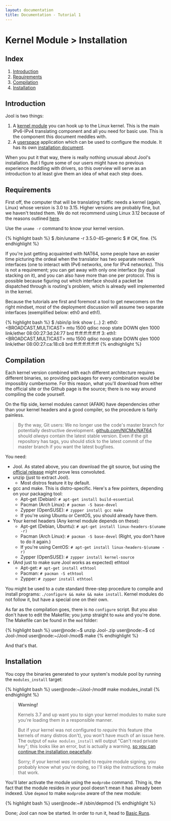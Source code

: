 ```yaml
---
layout: documentation
title: Documentation - Tutorial 1
---
```


# Kernel Module > Installation

## Index

1. [Introduction](#introduction)
2. [Requirements](#requirements)
3. [Compilation](#compilation)
4. [Installation](#installation)

## Introduction

Jool is two things:

1. A <a href="https://en.wikipedia.org/wiki/Loadable_kernel_module" target="_blank">kernel module</a> you can hook up to the Linux kernel. This is the main IPv6-IPv4 translating component and all you need for basic use. This is the component this document meddles with.
2. A <a href="https://en.wikipedia.org/wiki/User_space" target="_blank">userspace</a> application which can be used to configure the module. It has its own [installation document](userspace-app-install.html).

When you put it that way, there is really nothing unusual about Jool's installation. But I figure some of our users might have no previous experience meddling with drivers, so this overview will serve as an introduction to at least give them an idea of what each step does.

## Requirements

First off, the computer that will be translating traffic needs a kernel (again, Linux) whose version is 3.0 to 3.15. Higher versions are probably fine, but we haven't tested them. We do not recommend using Linux 3.12 because of the reasons outlined <a href="https://github.com/NICMx/NAT64/issues/90" target="_blank">here</a>.

Use the `uname -r` command to know your kernel version.

{% highlight bash %}
$ /bin/uname -r
3.5.0-45-generic
$ # OK, fine.
{% endhighlight %}

If you're just getting acquainted with NAT64, some people have an easier time picturing the ordeal when the translator has two separate network interfaces (one to interact with IPv6 networks, one for IPv4 networks). This is not a requirement; you can get away with only one interface (by dual stacking on it), and you can also have more than one per protocol. This is possible because figuring out which interface should a packet be dispatched through is routing's problem, which is already well implemented in the kernel.

Because the tutorials are first and foremost a tool to get newcomers on the right mindset, most of the deployment discussion will assume two separate interfaces (exemplified below: eth0 and eth1).

{% highlight bash %}
$ /sbin/ip link show
(...)
2: eth0: <BROADCAST,MULTICAST> mtu 1500 qdisc noop state DOWN qlen 1000
    link/ether 08:00:27:3d:24:77 brd ff:ff:ff:ff:ff:ff
3: eth1: <BROADCAST,MULTICAST> mtu 1500 qdisc noop state DOWN qlen 1000
    link/ether 08:00:27:ca:18:c8 brd ff:ff:ff:ff:ff:ff
{% endhighlight %}

## Compilation

Each kernel version combined with each different architecture requires different binaries, so providing packages for every combination would be impossibly cumbersome. For this reason, what you'll download from either the official site or the Github page is the source; there is no way around compiling the code yourself.

On the flip side, kernel modules cannot (AFAIK) have dependencies other than your kernel headers and a good compiler, so the procedure is fairly painless.

> By the way, Git users: We no longer use the code's master branch for potentially destructive development. <a href="https://github.com/NICMx/NAT64" target="_blank">github.com/NICMx/NAT64</a> should _always_ contain the latest stable version. Even if the git repository has tags, you should stick to the latest commit of the master branch if you want the latest bugfixes.

You need:

* Jool. As stated above, you can download the git source, but using the [official release](download.html) might prove less convoluted.
* unzip (just to extract Jool).
	- Most distros feature it by default.
* gcc and make. This is distro-specific. Here's a few pointers, depending on your packaging tool:
	- Apt-get (Debian): `# apt-get install build-essential`
	- Pacman (Arch Linux): `# pacman -S base-devel`
	- Zypper (OpenSUSE): `# zypper install gcc make`
	- If you're using Ubuntu or CentOS, you should already have them.
* Your kernel headers (Any kernel module depends on these):
	- Apt-get (Debian, Ubuntu): `# apt-get install linux-headers-$(uname -r)`
	- Pacman (Arch Linux): `# pacman -S base-devel` (Right, you don't have to do it again.)
	- If you're using CentOS: `# apt-get install linux-headers-$(uname -r)`
	- Zypper (OpenSUSE): `# zypper install kernel-source`
* (And just to make sure Jool works as expected) ethtool
	- Apt-get: `# apt-get install ethtool`
	- Pacman: `# pacman -S ethtool`
	- Zypper: `# zypper install ethtool`

You might be used to a cute standard three-step procedure to compile and install programs: `./configure && make && make install`. Kernel modules do not follow it, but have a special one on their own.

As far as the compilation goes, there is no `configure` script. But you also don't have to edit the Makefile; you jump straight to `make` and you're done. The Makefile can be found in the `mod` folder:

{% highlight bash %}
user@node:~$ unzip Jool-<version>.zip
user@node:~$ cd Jool-<version>/mod
user@node:~/Jool-<version>/mod$ make
{% endhighlight %}

And that's that.

## Installation

You copy the binaries generated to your system's module pool by running the `modules_install` target:

{% highlight bash %}
user@node:~/Jool-<version>/mod# make modules_install
{% endhighlight %}

> **Warning!**
> 
> Kernels 3.7 and up want you to sign your kernel modules to make sure you're loading them in a responsible manner.
> 
> But if your kernel was not configured to _require_ this feature (the kernels of many distros don't), you won't have much of an issue here. The output of `make modules_install` will output "Can't read private key"; this looks like an error, but is actually a warning, <a href="https://github.com/NICMx/NAT64/issues/94#issuecomment-45248942" target="_blank">so you can continue the installation peacefully</a>.
> 
> Sorry; if your kernel _was_ compiled to require module signing, you probably know what you're doing, so I'll skip the instructions to make that work.

You'll later activate the module using the `modprobe` command. Thing is, the fact that the module resides in your pool doesn't mean it has already been indexed. Use `depmod` to make `modprobe` aware of the new module:

{% highlight bash %}
user@node:~# /sbin/depmod
{% endhighlight %}

Done; Jool can now be started. In order to run it, head to [Basic Runs](tutorial2.html).

